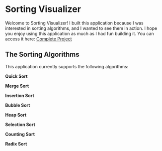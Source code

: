 # Sorting Visualizer

Welcome to Sorting Visualizer! I built this application because I was interested in sorting algorithms, and I wanted to see them in action. I hope you enjoy using this application as much as I had fun building it. You can access it here: <a href="https://luisalfonsopreciado.github.io/Sorting-Visualizer">Complete Project</a>

## The Sorting Algorithms

This application currently supports the following algorithms: 

**Quick Sort** 

**Merge Sort** 

**Insertion Sort** 

**Bubble Sort** 

**Heap Sort** 

**Selection Sort** 

**Counting Sort**

**Radix Sort**